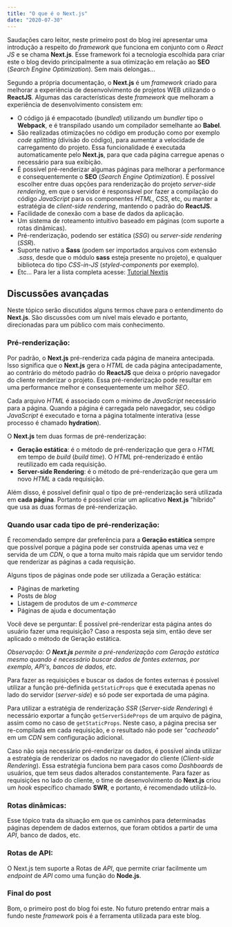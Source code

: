 ```yaml
---
title: "O que é o Next.js"
date: "2020-07-30"
---
```


Saudações caro leitor, neste primeiro post do blog irei apresentar uma introdução a respeito do *framework* que funciona em conjunto com o *React JS* e se chama **Next.js**. Esse framework foi a tecnologia escolhida para criar este o blog devido principalmente a sua otimização em relação ao **SEO** (*Search Engine Optimization*). Sem mais delongas...

Segundo a própria documentação, o **Next.js** é um _framework_ criado para melhorar a experiência de desenvolvimento de projetos WEB utilizando o **ReactJS**.
Algumas das características deste _framework_ que melhoram a experiência de desenvolvimento consistem em:

- O código já é empacotado (_bundled_) utilizando um _bundler_ tipo o **Webpack**, e é transpilado usando um compilador semelhante ao **Babel**.
- São realizadas otimizações no código em produção como por exemplo _code splitting_ (divisão do código), para aumentar a velocidade de carregamento do projeto. Essa funcionalidade é executada automaticamente pelo **Next.js**, para que cada página carregue apenas o necessário para sua exibição.
- É possível pré-renderizar algumas páginas para melhorar a performance e consequentemente o **SEO** (_Search Engine Optimization_). É possível escolher entre duas opções para renderização do projeto _server-side rendering_, em que o servidor é responsável por fazer a compilação do código _JavaScript_ para os componentes _HTML_, _CSS_, etc, ou manter a estratégia de _client-side rendering_, mantendo o padrão do **ReactJS**.
- Facilidade de conexão com a base de dados da aplicação.
- Um sistema de roteamento intuitivo baseado em páginas (com suporte a rotas dinâmicas).
- Pré-renderização, podendo ser estática (_SSG_) ou _server-side rendering_ (_SSR_).
- Suporte nativo a **Sass** (podem ser importados arquivos com extensão _.sass_, desde que o módulo **sass** esteja presente no projeto), e qualquer biblioteca do tipo _CSS-in-JS_ (_styled-components_ por exemplo).
- Etc... Para ler a lista completa acesse: [Tutorial Nextjs](https://nextjs.org/learn/basics/create-nextjs-app)

## Discussões avançadas

Neste tópico serão discutidos alguns termos chave para o entendimento do **Next.js**. São discussões com um nível mais elevado e portanto, direcionadas para um público com mais conhecimento.

### Pré-renderização:

Por padrão, o **Next.js** pré-renderiza cada página de maneira antecipada. Isso significa que o **Next.js** gera o _HTML_ de cada página antecipadamente, ao contrário do método padrão do **ReactJS** que deixa o próprio navegador do cliente renderizar o projeto. Essa pré-renderização pode resultar em uma performance melhor e consequentemente um melhor _SEO_.

Cada arquivo _HTML_ é associado com o mínimo de _JavaScript_ necessário para a página. Quando a página é carregada pelo navegador, seu código _JavaScript_ é executado e torna a página totalmente interativa (esse processo é chamado **hydration**).

O **Next.js** tem duas formas de pré-renderização:

- **Geração estática**: é o método de pré-renderização que gera o _HTML_ em tempo de _build_ (_build time_). O _HTML_ pré-renderizado é então reutilizado em cada requisição.
- **Server-side Rendering**: é o método de pré-renderização que gera um novo _HTML_ a cada requisição.

Além disso, é possível definir qual o tipo de pré-renderização será utilizada em **cada página**. Portanto é possível criar um aplicativo **Next.js** "híbrido" que usa as duas formas de pré-renderização.

### Quando usar cada tipo de pré-renderização:

É recomendado sempre dar preferência para a **Geração estática** sempre que possível porque a página pode ser construída apenas uma vez e servida de um _CDN_, o que a torna muito mais rápida que um servidor tendo que renderizar as páginas a cada requisição.

Alguns tipos de páginas onde pode ser utilizada a Geração estática:

- Páginas de marketing
- Posts de _blog_
- Listagem de produtos de um _e-commerce_
- Páginas de ajuda e documentação

Você deve se perguntar: É possível pré-renderizar esta página antes do usuário fazer uma requisição? Caso a resposta seja sim, então deve ser aplicado o método de Geração estática.

_Observação: O **Next.js** permite a pré-renderização com Geração estática mesmo quando é necessário buscar dados de fontes externas, por exemplo, API's, bancos de dados, etc._

Para fazer as requisições e buscar os dados de fontes externas é possível utilizar a função pré-definida `getStaticProps` que é executada apenas no lado do servidor (_server-side_) e só pode ser exportada de uma página.

Para utilizar a estratégia de renderização _SSR_ (_Server-side Rendering_) é necessário exportar a função `getServerSideProps` de um arquivo de página, assim como no caso de `getStaticProps`. Neste caso, a página precisa ser re-compilada em cada requisição, e o resultado não pode ser _"cacheado"_ em um _CDN_ sem configuração adicional.

Caso não seja necessário pré-renderizar os dados, é possível ainda utilizar a estratégia de renderizar os dados no navegador do cliente (_Client-side Rendering_). Essa estratégia funciona bem para casos como _Dashboards_ de usuários, que tem seus dados alterados constantemente. Para fazer as requisições no lado do cliente, o time de desenvolvimento do **Next.js** criou um _hook_ específico chamado **SWR**, e portanto, é recomendado utilizá-lo.

### Rotas dinâmicas:

Esse tópico trata da situação em que os caminhos para determinadas páginas dependem de dados externos, que foram obtidos a partir de uma _API_, banco de dados, etc.

### Rotas de API:

O Next.js tem suporte a Rotas de _API_, que permite criar facilmente um _endpoint_ de _API_ como uma função do **Node.js**.

### Final do post

Bom, o primeiro post do blog foi este. No futuro pretendo entrar mais a fundo neste *framework* pois é a ferramenta utilizada para este blog.
